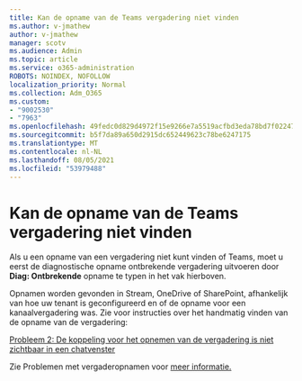 ```yaml
---
title: Kan de opname van de Teams vergadering niet vinden
ms.author: v-jmathew
author: v-jmathew
manager: scotv
ms.audience: Admin
ms.topic: article
ms.service: o365-administration
ROBOTS: NOINDEX, NOFOLLOW
localization_priority: Normal
ms.collection: Adm_O365
ms.custom:
- "9002530"
- "7963"
ms.openlocfilehash: 49fedc0d829d4972f15e9266e7a5519acfbd3eda78bd7f022477060523b9afd3
ms.sourcegitcommit: b5f7da89a650d2915dc652449623c78be6247175
ms.translationtype: MT
ms.contentlocale: nl-NL
ms.lasthandoff: 08/05/2021
ms.locfileid: "53979488"
---
```

# <a name="cant-find-the-teams-meeting-recording"></a>Kan de opname van de Teams vergadering niet vinden

Als u een opname van een vergadering niet kunt vinden of Teams, moet u eerst de diagnostische opname ontbrekende vergadering uitvoeren door **Diag: Ontbrekende** opname te typen in het vak hierboven. 

Opnamen worden gevonden in Stream, OneDrive of SharePoint, afhankelijk van hoe uw tenant is geconfigureerd en of de opname voor een kanaalvergadering was. Zie voor instructies over het handmatig vinden van de opname van de vergadering: 

[Probleem 2: De koppeling voor het opnemen van de vergadering is niet zichtbaar in een chatvenster](/microsoftteams/troubleshoot/meetings/troubleshoot-meeting-recording-issues#issue-2-the-meeting-recording-link-isnt-visible-in-a-chat-window)

Zie Problemen met vergaderopnamen voor [meer informatie.](/microsoftteams/troubleshoot/meetings/troubleshoot-meeting-recording-issues)
